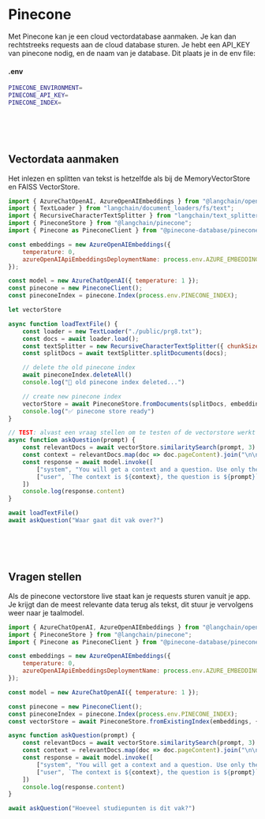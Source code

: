 # Pinecone

Met Pinecone kan je een cloud vectordatabase aanmaken. Je kan dan rechtstreeks requests aan de cloud database sturen.
Je hebt een API_KEY van pinecone nodig, en de naam van je database. Dit plaats je in de env file:

#### .env

```sh
PINECONE_ENVIRONMENT=
PINECONE_API_KEY=
PINECONE_INDEX=
```

<br><br><bR>

## Vectordata aanmaken

Het inlezen en splitten van tekst is hetzelfde als bij de MemoryVectorStore en FAISS VectorStore.

```js
import { AzureChatOpenAI, AzureOpenAIEmbeddings } from "@langchain/openai";
import { TextLoader } from "langchain/document_loaders/fs/text";
import { RecursiveCharacterTextSplitter } from "langchain/text_splitter";
import { PineconeStore } from "@langchain/pinecone";
import { Pinecone as PineconeClient } from "@pinecone-database/pinecone";

const embeddings = new AzureOpenAIEmbeddings({
    temperature: 0,
    azureOpenAIApiEmbeddingsDeploymentName: process.env.AZURE_EMBEDDING_DEPLOYMENT_NAME
});

const model = new AzureChatOpenAI({ temperature: 1 });
const pinecone = new PineconeClient();
const pineconeIndex = pinecone.Index(process.env.PINECONE_INDEX);

let vectorStore

async function loadTextFile() {
    const loader = new TextLoader("./public/prg8.txt");
    const docs = await loader.load();
    const textSplitter = new RecursiveCharacterTextSplitter({ chunkSize: 500, chunkOverlap: 50 });
    const splitDocs = await textSplitter.splitDocuments(docs);

    // delete the old pinecone index
    await pineconeIndex.deleteAll()
    console.log("🚨 old pinecone index deleted...")

    // create new pinecone index
    vectorStore = await PineconeStore.fromDocuments(splitDocs, embeddings, { pineconeIndex, maxConcurrency: 5 })
    console.log("✅ pinecone store ready")
}

// TEST: alvast een vraag stellen om te testen of de vectorstore werkt
async function askQuestion(prompt) {
    const relevantDocs = await vectorStore.similaritySearch(prompt, 3)
    const context = relevantDocs.map(doc => doc.pageContent).join("\n\n")
    const response = await model.invoke([
        ["system", "You will get a context and a question. Use only the context to answer the question."],
        ["user", `The context is ${context}, the question is ${prompt}`]
    ])
    console.log(response.content)
}

await loadTextFile()
await askQuestion("Waar gaat dit vak over?")
```
<br><br><bR>

## Vragen stellen

Als de pinecone vectorstore live staat kan je requests sturen vanuit je app. Je krijgt dan de meest relevante data terug als tekst, dit stuur je vervolgens weer naar je taalmodel.

```js
import { AzureChatOpenAI, AzureOpenAIEmbeddings } from "@langchain/openai";
import { PineconeStore } from "@langchain/pinecone";
import { Pinecone as PineconeClient } from "@pinecone-database/pinecone";

const embeddings = new AzureOpenAIEmbeddings({
    temperature: 0,
    azureOpenAIApiEmbeddingsDeploymentName: process.env.AZURE_EMBEDDING_DEPLOYMENT_NAME
});

const model = new AzureChatOpenAI({ temperature: 1 });

const pinecone = new PineconeClient();
const pineconeIndex = pinecone.Index(process.env.PINECONE_INDEX);
const vectorStore = await PineconeStore.fromExistingIndex(embeddings, {pineconeIndex, maxConcurrency: 5 });

async function askQuestion(prompt) {
    const relevantDocs = await vectorStore.similaritySearch(prompt, 3)
    const context = relevantDocs.map(doc => doc.pageContent).join("\n\n")
    const response = await model.invoke([
        ["system", "You will get a context and a question. Use only the context to answer the question."],
        ["user", `The context is ${context}, the question is ${prompt}`]
    ])
    console.log(response.content)
}

await askQuestion("Hoeveel studiepunten is dit vak?")
```
